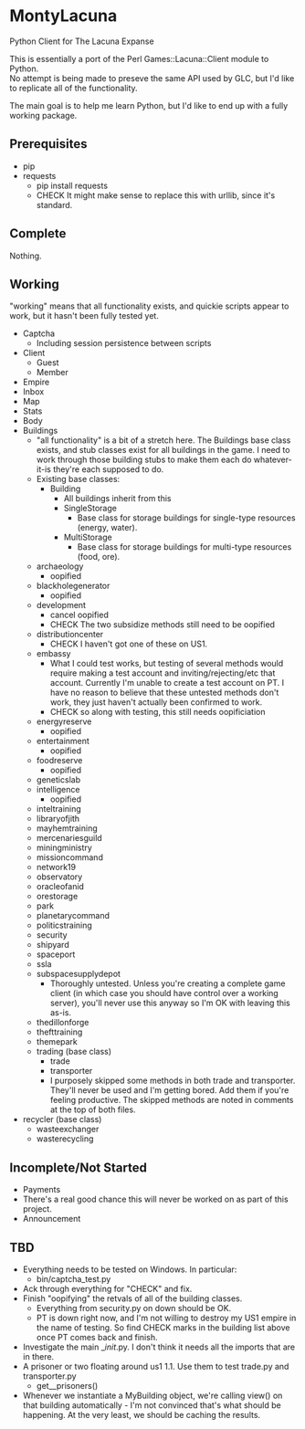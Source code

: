 MontyLacuna
===========

Python Client for The Lacuna Expanse

This is essentially a port of the Perl Games::Lacuna::Client module to Python.  
No attempt is being made to preseve the same API used by GLC, but I'd like to 
replicate all of the functionality.

The main goal is to help me learn Python, but I'd like to end up with a fully 
working package.

## Prerequisites
- pip
- requests
  - pip install requests
  - CHECK It might make sense to replace this with urllib, since it's standard.

## Complete
Nothing.

## Working
"working" means that all functionality exists, and quickie scripts appear to 
work, but it hasn't been fully tested yet.

- Captcha
  - Including session persistence between scripts
- Client
  - Guest
  - Member
- Empire
- Inbox
- Map
- Stats
- Body
- Buildings
  - "all functionality" is a bit of a stretch here.  The Buildings base class 
exists, and stub classes exist for all buildings in the game.  I need to work 
through those building stubs to make them each do whatever-it-is they're each 
supposed to do.
  - Existing base classes:
    - Building
      - All buildings inherit from this
      - SingleStorage
        - Base class for storage buildings for single-type resources (energy, water).
      - MultiStorage
        - Base class for storage buildings for multi-type resources (food, ore).
  - archaeology
    - oopified
  - blackholegenerator
    - oopified
  - development
    - cancel oopified
    - CHECK The two subsidize methods still need to be oopified
  - distributioncenter
    - CHECK I haven't got one of these on US1.
  - embassy
    - What I could test works, but testing of several methods would require making a test 
      account and inviting/rejecting/etc that account.  Currently I'm unable to create a 
      test account on PT.  I have no reason to believe that these untested methods don't 
      work, they just haven't actually been confirmed to work.
    - CHECK so along with testing, this still needs oopificiation
  - energyreserve
    - oopified
  - entertainment
    - oopified
  - foodreserve
    - oopified
  - geneticslab
  - intelligence
    - oopified
  - inteltraining
  - libraryofjith
  - mayhemtraining
  - mercenariesguild
  - miningministry
  - missioncommand
  - network19
  - observatory
  - oracleofanid
  - orestorage
  - park
  - planetarycommand
  - politicstraining
  - security
  - shipyard
  - spaceport
  - ssla
  - subspacesupplydepot
    - Thoroughly untested.  Unless you're creating a complete game client (in which case 
      you should have control over a working server), you'll never use this anyway so I'm 
      OK with leaving this as-is.
  - thedillonforge
  - thefttraining
  - themepark
  - trading (base class)
    - trade
    - transporter
    - I purposely skipped some methods in both trade and transporter.  They'll never be 
      used and I'm getting bored.  Add them if you're feeling productive.  The skipped 
      methods are noted in comments at the top of both files.
 - recycler (base class)
    - wasteexchanger
    - wasterecycling

## Incomplete/Not Started
- Payments
 - There's a real good chance this will never be worked on as part of this 
   project.
- Announcement

## TBD
- Everything needs to be tested on Windows.  In particular:
  - bin/captcha_test.py
- Ack through everything for "CHECK" and fix.
- Finish "oopifying" the retvals of all of the building classes.
  - Everything from security.py on down should be OK.
  - PT is down right now, and I'm not willing to destroy my US1 empire in the name of 
    testing.  So find CHECK marks in the building list above once PT comes back and 
    finish.
- Investigate the main __init_.py.  I don't think it needs all the imports 
  that are in there.
- A prisoner or two floating around us1 1.1.  Use them to test trade.py and transporter.py
    - get__prisoners()
- Whenever we instantiate a MyBuilding object, we're calling view() on that building 
  automatically - I'm not convinced that's what should be happening.  At the very least, 
  we should be caching the results.


